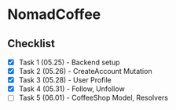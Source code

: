 # NomadCoffee

## Checklist

- [x] Task 1 (05.25) - Backend setup
- [x] Task 2 (05.26) - CreateAccount Mutation
- [x] Task 3 (05.28) - User Profile
- [x] Task 4 (05.31) - Follow, Unfollow
- [ ] Task 5 (06.01) - CoffeeShop Model, Resolvers
